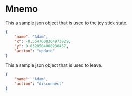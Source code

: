 # Mnemo
This a sample json object that is used to the joy stick state.
``` json
{
    "name": "Adam",
    "x": -0.5547000364973929,
    "y": 0.8320504008230457,
    "action": "update"
}
```

This a sample json object that is used to leave.
``` json
{
    "name": "Adam",
    "action": "disconnect"
}
```

